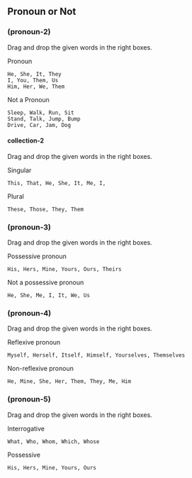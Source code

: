 ## Pronoun or Not

### (pronoun-2)

Drag and drop the given words in the right boxes.

Pronoun

```
He, She, It, They
I, You, Them, Us
Him, Her, We, Them
```

Not a Pronoun

```
Sleep, Walk, Run, Sit
Stand, Talk, Jump, Bump
Drive, Car, Jam, Dog
```

#### collection-2

Drag and drop the given words in the right boxes.

Singular

```
This, That, He, She, It, Me, I,
```

Plural

```
These, Those, They, Them
```

### (pronoun-3)

Drag and drop the given words in the right boxes.

Possessive pronoun

```
His, Hers, Mine, Yours, Ours, Theirs
```

Not a possessive pronoun

```
He, She, Me, I, It, We, Us
```

### (pronoun-4)

Drag and drop the given words in the right boxes.

Reflexive pronoun

```
Myself, Herself, Itself, Himself, Yourselves, Themselves
```

Non-reflexive pronoun

```
He, Mine, She, Her, Them, They, Me, Him
```

### (pronoun-5)

Drag and drop the given words in the right boxes.

Interrogative

```
What, Who, Whom, Which, Whose
```

Possessive

```
His, Hers, Mine, Yours, Ours
```
